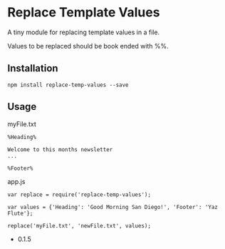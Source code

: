 Replace Template Values
=========

A tiny module for replacing template values in a file.

Values to be replaced should be book ended with %%.

## Installation
  ```TXT
  npm install replace-temp-values --save
  ```

## Usage
  myFile.txt
  ```TXT
  %Heading%
  
  Welcome to this months newsletter
  ...
  
  %Footer%
  ```
    
  app.js
  ```JS
  var replace = require('replace-temp-values');
  
  var values = {'Heading': 'Good Morning San Diego!', 'Footer': 'Yaz Flute'};
  
  replace('myFile.txt', 'newFile.txt', values);
  ```
  

* 0.1.5